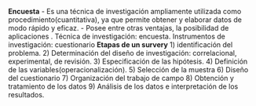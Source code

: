 **Encuesta**
	- Es una técnica de investigación ampliamente  utilizada como procedimiento(cuantitativa), ya que permite obtener y elaborar datos de modo rápido y eficaz.
	- Posee entre otras ventajas, la posibilidad de aplicaciones .
	Técnica de investigación: encuesta.
	Instrumentos de investigación: cuestionario
	**Etapas de un survery**
		1) identificación del problema.
		2) Determinación del diseño de investigación: correlacional, experimental, de revisión.
		3) Especificación de las hipótesis.
		4) Definición de las variables(operacionalización).
		5) Selección de  la muestra
		6) Diseño del cuestionario
		7) Organización del trabajo de campo
		8) Obtención y tratamiento de los datos
		9) Análisis de los datos e interpretación de los resultados.
	